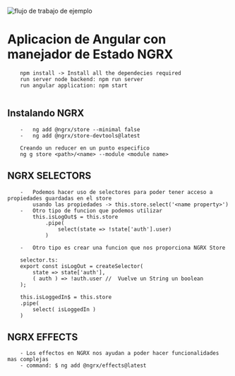 ![flujo de trabajo de ejemplo](https://github.com/katchvidal/server-graphql-2022/actions/workflows/artifact.yml/badge.svg)

#   Aplicacion de Angular con manejador de Estado NGRX
```
    npm install -> Install all the dependecies required
    run server node backend: npm run server
    run angular application: npm start
    
```

##  Instalando NGRX
```
    -   ng add @ngrx/store --minimal false
    -   ng add @ngrx/store-devtools@latest

    Creando un reducer en un punto especifico
    ng g store <path>/<name> --module <module name>
```

##  NGRX SELECTORS
```
    -   Podemos hacer uso de selectores para poder tener acceso a propiedades guardadas en el store
        usando las propiedades -> this.store.select('<name property>')
    -   Otro tipo de funcion que podemos utilizar
        this.isLogOut$ = this.store
            .pipe(
                select(state => !state['auth'].user)
            )

    -   Otro tipo es crear una funcion que nos proporciona NGRX Store

    selector.ts:
    export const isLogOut = createSelector(
        state => state['auth'],
        ( auth ) => !auth.user //  Vuelve un String un boolean
    );

    this.isLoggedIn$ = this.store
    .pipe(
        select( isLoggedIn )
    )
```

##  NGRX EFFECTS
```
    - Los effectos en NGRX nos ayudan a poder hacer funcionalidades mas complejas
    - command: $ ng add @ngrx/effects@latest
```
